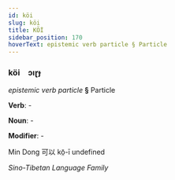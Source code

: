 ```yaml
---
id: köi
slug: köi
title: KÖİ
sidebar_position: 170
hoverText: epistemic verb particle § Particle
---
```


### köi&emsp;<span kind="abugida">ɔıɽɟ</span>

*epistemic verb particle* **§** Particle

**Verb**: -

**Noun**: -

**Modifier**: -

Min Dong 可以 kō̤-ī undefined

*Sino-Tibetan Language Family*